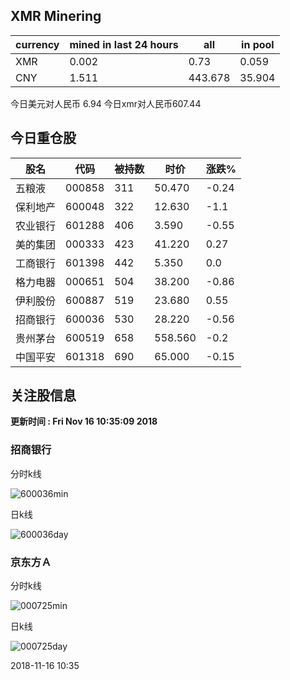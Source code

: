 ## XMR Minering

|currency|mined in last 24 hours|all|in pool|
|---|---|---|---|
|XMR|0.002|0.73|0.059|
|CNY|1.511|443.678|35.904|

今日美元对人民币 6.94	今日xmr对人民币607.44


## 今日重仓股 

|股名|代码|被持数|时价|涨跌%|
|---|---|---|---|---|
|五粮液|000858|311|50.470|-0.24|
|保利地产|600048|322|12.630|-1.1|
|农业银行|601288|406|3.590|-0.55|
|美的集团|000333|423|41.220|0.27|
|工商银行|601398|442|5.350|0.0|
|格力电器|000651|504|38.200|-0.86|
|伊利股份|600887|519|23.680|0.55|
|招商银行|600036|530|28.220|-0.56|
|贵州茅台|600519|658|558.560|-0.2|
|中国平安|601318|690|65.000|-0.15|

## 关注股信息
**更新时间 : Fri Nov 16 10:35:09 2018**
### 招商银行 
分时k线

![600036min](http://image.sinajs.cn/newchart/min/n/sh600036.gif)

日k线

![600036day](http://image.sinajs.cn/newchart/daily/n/sh600036.gif)

### 京东方Ａ 
分时k线

![000725min](http://image.sinajs.cn/newchart/min/n/sz000725.gif)

日k线

![000725day](http://image.sinajs.cn/newchart/daily/n/sz000725.gif)

2018-11-16 10:35
